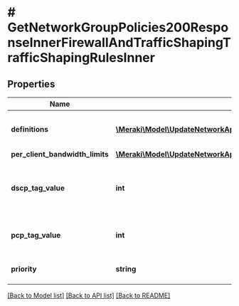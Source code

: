 # # GetNetworkGroupPolicies200ResponseInnerFirewallAndTrafficShapingTrafficShapingRulesInner

## Properties

Name | Type | Description | Notes
------------ | ------------- | ------------- | -------------
**definitions** | [**\Meraki\Model\UpdateNetworkApplianceTrafficShapingRulesRequestRulesInnerDefinitionsInner[]**](UpdateNetworkApplianceTrafficShapingRulesRequestRulesInnerDefinitionsInner.md) | A list of objects describing the definitions of your traffic shaping rule. At least one definition is required. |
**per_client_bandwidth_limits** | [**\Meraki\Model\UpdateNetworkApplianceTrafficShapingRulesRequestRulesInnerPerClientBandwidthLimits**](UpdateNetworkApplianceTrafficShapingRulesRequestRulesInnerPerClientBandwidthLimits.md) |  | [optional]
**dscp_tag_value** | **int** | The DSCP tag applied by your rule. null means &#39;Do not change DSCP tag&#39;.     For a list of possible tag values, use the trafficShaping/dscpTaggingOptions endpoint. | [optional]
**pcp_tag_value** | **int** | The PCP tag applied by your rule. Can be 0 (lowest priority) through 7 (highest priority).     null means &#39;Do not set PCP tag&#39;. | [optional]
**priority** | **string** | A string, indicating the priority level for packets bound to your rule.     Can be &#39;low&#39;, &#39;normal&#39; or &#39;high&#39;. | [optional]

[[Back to Model list]](../../README.md#models) [[Back to API list]](../../README.md#endpoints) [[Back to README]](../../README.md)
